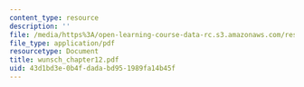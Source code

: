 ```yaml
---
content_type: resource
description: ''
file: /media/https%3A/open-learning-course-data-rc.s3.amazonaws.com/res-12-000-evolution-of-physical-oceanography-spring-2007/43d1bd3e0b4fdadabd951989fa14b45f_wunsch_chapter12.pdf
file_type: application/pdf
resourcetype: Document
title: wunsch_chapter12.pdf
uid: 43d1bd3e-0b4f-dada-bd95-1989fa14b45f
---
```

